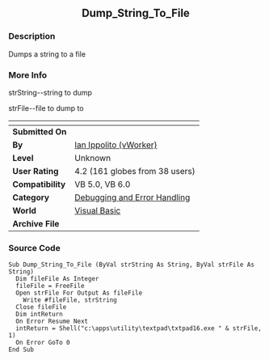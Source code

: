 ﻿<div align="center">

## Dump\_String\_To\_File


</div>

### Description

Dumps a string to a file
 
### More Info
 
strString--string to dump

strFile--file to dump to


<span>             |<span>
---                |---
**Submitted On**   |
**By**             |[Ian Ippolito \(vWorker\)](https://github.com/Planet-Source-Code/PSCIndex/blob/master/ByAuthor/ian-ippolito-vworker.md)
**Level**          |Unknown
**User Rating**    |4.2 (161 globes from 38 users)
**Compatibility**  |VB 5\.0, VB 6\.0
**Category**       |[Debugging and Error Handling](https://github.com/Planet-Source-Code/PSCIndex/blob/master/ByCategory/debugging-and-error-handling__1-26.md)
**World**          |[Visual Basic](https://github.com/Planet-Source-Code/PSCIndex/blob/master/ByWorld/visual-basic.md)
**Archive File**   |[](https://github.com/Planet-Source-Code/ian-ippolito-vworker-dump-string-to-file__1-10/archive/master.zip)





### Source Code

```
Sub Dump_String_To_File (ByVal strString As String, ByVal strFile As String)
  Dim fileFile As Integer
  fileFile = FreeFile
  Open strFile For Output As fileFile
    Write #fileFile, strString
  Close fileFile
  Dim intReturn
  On Error Resume Next
  intReturn = Shell("c:\apps\utility\textpad\txtpad16.exe " & strFile, 1)
  On Error GoTo 0
End Sub
```

